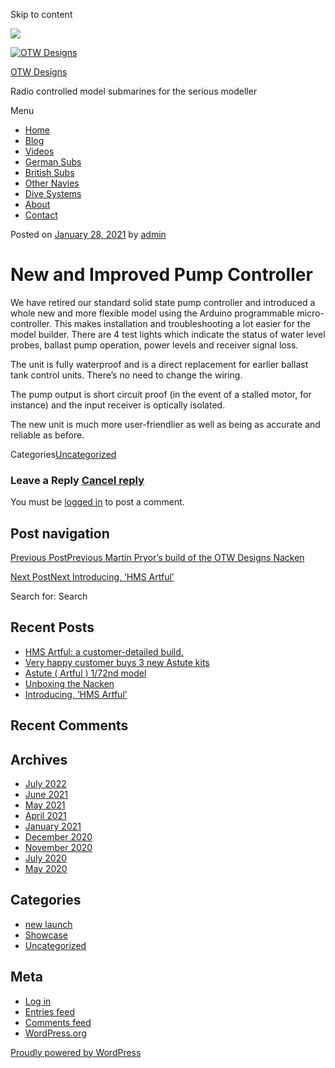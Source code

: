Skip to content

![](/downloaded/images/cropped-home-back.jpg)

[![OTW Designs](/downloaded/images/cropped-fish-1.png)](/)

[OTW Designs](/)

Radio controlled model submarines for the serious modeller

Menu

  * [Home](/)
  * [Blog](/blog/)
  * [Videos](/videos/)
  * [German Subs](/#GermanSubs)
  * [British Subs](/#BritishSubs)
  * [Other Navies](/#OtherNavies)
  * [Dive Systems](/#DiveSystems)
  * [About](/about-2/)
  * [Contact](/contact-us/)

Posted on [January 28, 2021](/uncategorized/new-and-improved-pump-controller/) by [admin](/author/admin/)

# New and Improved Pump Controller

We have retired our standard solid state pump controller and introduced a
whole new and more flexible model using the Arduino programmable micro-
controller. This makes installation and troubleshooting a lot easier for the
model builder. There are 4 test lights which indicate the status of water
level probes, ballast pump operation, power levels and receiver signal loss.

The unit is fully waterproof and is a direct replacement for earlier ballast
tank control units. There’s no need to change the wiring.

The pump output is short circuit proof (in the event of a stalled motor, for
instance) and the input receiver is optically isolated.

The new unit is much more user-friendlier as well as being as accurate and
reliable as before.

Categories[Uncategorized](/category/uncategorized/)

### Leave a Reply [Cancel reply](/uncategorized/new-and-improved-pump-controller/#respond)

You must be [logged in](/wp-login.php?redirect_to=https%3A%2F%2F%2Funcategorized%2Fnew-and-improved-pump-controller%2F) to post a comment.

## Post navigation

[Previous PostPrevious Martin Pryor’s build of the OTW Designs Nacken](/uncategorized/martin-pryors-build-of-the-otw-designs-nacken/)

[Next PostNext Introducing, ‘HMS Artful’ ](/new-launch/introducing-hms-artful/)

Search for: Search

## Recent Posts

  * [HMS Artful: a customer-detailed build.](/uncategorized/hms-artful-a-customer-detailed-build/)
  * [Very happy customer buys 3 new Astute kits](/uncategorized/very-happy-customer-buys-3-new-astute-kits/)
  * [Astute ( Artful ) 1/72nd model](/uncategorized/astute-artful-1-72nd-model/)
  * [Unboxing the Nacken](/uncategorized/unboxing-the-nacken/)
  * [Introducing, ‘HMS Artful’](/new-launch/introducing-hms-artful/)

## Recent Comments

## Archives

  * [July 2022](/2022/07/)
  * [June 2021](/2021/06/)
  * [May 2021](/2021/05/)
  * [April 2021](/2021/04/)
  * [January 2021](/2021/01/)
  * [December 2020](/2020/12/)
  * [November 2020](/2020/11/)
  * [July 2020](/2020/07/)
  * [May 2020](/2020/05/)

## Categories

  * [new launch](/category/new-launch/)
  * [Showcase](/category/showcase/)
  * [Uncategorized](/category/uncategorized/)

## Meta

  * [Log in](/wp-login.php)
  * [Entries feed](/feed/)
  * [Comments feed](/comments/feed/)
  * [WordPress.org](https://en-gb.wordpress.org/)

[ Proudly powered by WordPress ](https://en-gb.wordpress.org/)

